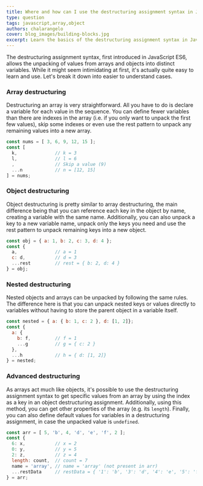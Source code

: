 ```yaml
---
title: Where and how can I use the destructuring assignment syntax in JavaScript?
type: question
tags: javascript,array,object
authors: chalarangelo
cover: blog_images/building-blocks.jpg
excerpt: Learn the basics of the destructuring assignment syntax in JavaScript ES6 and improve your code with this easy guide.
---
```


The destructuring assignment syntax, first introduced in JavaScript ES6, allows the unpacking of values from arrays and objects into distinct variables. While it might seem intimidating at first, it's actually quite easy to learn and use. Let's break it down into easier to understand cases.

### Array destructuring

Destructuring an array is very straightforward. All you have to do is declare a variable for each value in the sequence. You can define fewer variables than there are indexes in the array (i.e. if you only want to unpack the first few values), skip some indexes or even use the rest pattern to unpack any remaining values into a new array.

```js
const nums = [ 3, 6, 9, 12, 15 ];
const [
  k,              // k = 3
  l,              // l = 6
  ,               // Skip a value (9)
  ...n            // n = [12, 15]
] = nums;
```

### Object destructuring

Object destructuring is pretty similar to array destructuring, the main difference being that you can reference each key in the object by name, creating a variable with the same name. Additionally, you can also unpack a key to a new variable name, unpack only the keys you need and use the rest pattern to unpack remaining keys into a new object.

```js
const obj = { a: 1, b: 2, c: 3, d: 4 };
const {
  a,              // a = 1
  c: d,           // d = 3
  ...rest         // rest = { b: 2, d: 4 }
} = obj;
```

### Nested destructuring

Nested objects and arrays can be unpacked by following the same rules. The difference here is that you can unpack nested keys or values directly to variables without having to store the parent object in a variable itself.

```js
const nested = { a: { b: 1, c: 2 }, d: [1, 2]};
const {
  a: {
    b: f,         // f = 1
    ...g          // g = { c: 2 }
  },
  ...h            // h = { d: [1, 2]}
} = nested;
```

### Advanced destructuring

As arrays act much like objects, it's possible to use the destructuring assignment syntax to get specific values from an array by using the index as a key in an object destructuring assignment. Additionally, using this method, you can get other properties of the array (e.g. its `length`). Finally, you can also define default values for variables in a destructuring assignment, in case the unpacked value is `undefined`.

```js
const arr = [ 5, 'b', 4, 'd', 'e', 'f', 2 ];
const {
  6: x,           // x = 2
  0: y,           // y = 5
  2: z,           // z = 4
  length: count,  // count = 7
  name = 'array', // name = 'array' (not present in arr)
  ...restData     // restData = { '1': 'b', '3': 'd', '4': 'e', '5': 'f' }
} = arr;
```
